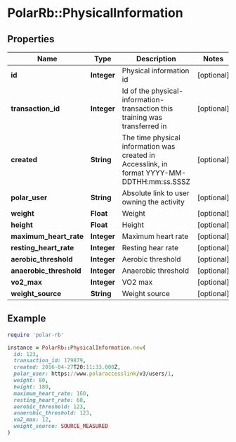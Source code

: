 # PolarRb::PhysicalInformation

## Properties

| Name | Type | Description | Notes |
| ---- | ---- | ----------- | ----- |
| **id** | **Integer** | Physical information id | [optional] |
| **transaction_id** | **Integer** | Id of the physical-information-transaction this training was transferred in | [optional] |
| **created** | **String** | The time physical information was created in Accesslink, in format YYYY-MM-DDTHH:mm:ss.SSSZ | [optional] |
| **polar_user** | **String** | Absolute link to user owning the activity | [optional] |
| **weight** | **Float** | Weight | [optional] |
| **height** | **Float** | Height | [optional] |
| **maximum_heart_rate** | **Integer** | Maximum heart rate | [optional] |
| **resting_heart_rate** | **Integer** | Resting hear rate | [optional] |
| **aerobic_threshold** | **Integer** | Aerobic threshold | [optional] |
| **anaerobic_threshold** | **Integer** | Anaerobic threshold | [optional] |
| **vo2_max** | **Integer** | VO2 max | [optional] |
| **weight_source** | **String** | Weight source | [optional] |

## Example

```ruby
require 'polar-rb'

instance = PolarRb::PhysicalInformation.new(
  id: 123,
  transaction_id: 179879,
  created: 2016-04-27T20:11:33.000Z,
  polar_user: https://www.polaraccesslink/v3/users/1,
  weight: 80,
  height: 180,
  maximum_heart_rate: 160,
  resting_heart_rate: 60,
  aerobic_threshold: 123,
  anaerobic_threshold: 123,
  vo2_max: 12,
  weight_source: SOURCE_MEASURED
)
```

